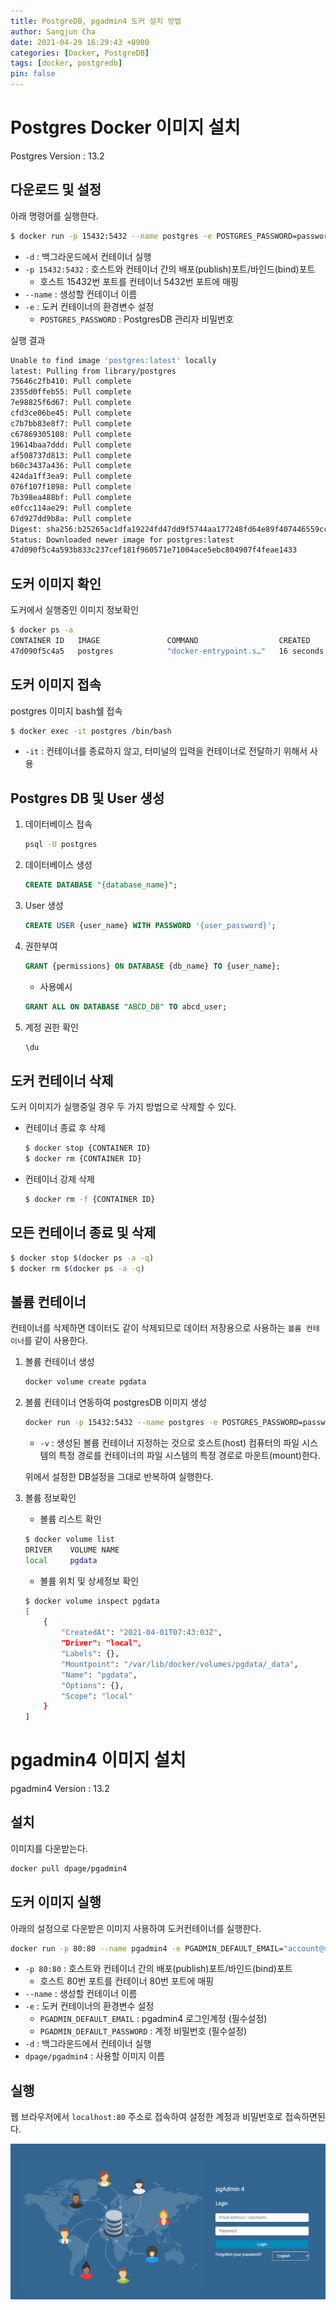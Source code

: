 ```yaml
---
title: PostgreDB, pgadmin4 도커 설치 방법
author: Sangjun Cha
date: 2021-04-29 16:29:43 +0900
categories: [Docker, PostgreDB]
tags: [docker, postgredb]
pin: false
---
```



# Postgres Docker 이미지 설치

Postgres Version : 13.2

## 다운로드 및 설정

아래 명령어를 실행한다.

```bash
$ docker run -p 15432:5432 --name postgres -e POSTGRES_PASSWORD=password1! -d postgres
```

- `-d` : 백그라운드에서 컨테이너 실행
- `-p 15432:5432` : 호스트와 컨테이너 간의 배포(publish)포트/바인드(bind)포트
    - 호스트 15432번 포트를 컨테이너 5432번 포트에 매핑
- `--name` : 생성할 컨테이너 이름
- `-e` : 도커 컨테이너의 환경변수 설정
    - `POSTGRES_PASSWORD` : PostgresDB 관리자 비밀번호

실행 결과

```bash
Unable to find image 'postgres:latest' locally
latest: Pulling from library/postgres
75646c2fb410: Pull complete
2355d0ffeb55: Pull complete
7e98825f6d67: Pull complete
cfd3ce06be45: Pull complete
c7b7bb83e8f7: Pull complete
c67869305108: Pull complete
19614baa7ddd: Pull complete
af508737d813: Pull complete
b60c3437a436: Pull complete
424da1ff3ea9: Pull complete
076f107f1898: Pull complete
7b398ea488bf: Pull complete
e0fcc114ae29: Pull complete
67d927dd9b8a: Pull complete
Digest: sha256:b25265ac1dfa19224fd47dd9f5744aa177248fd64e89f407446559cc7dbc7a23
Status: Downloaded newer image for postgres:latest
47d090f5c4a593b833c237cef181f960571e71004ace5ebc804907f4feae1433
```

## 도커 이미지 확인

도커에서 실행중인 이미지 정보확인

```bash
$ docker ps -a
CONTAINER ID   IMAGE               COMMAND                  CREATED          STATUS                    PORTS                     NAMES
47d090f5c4a5   postgres            "docker-entrypoint.s…"   16 seconds ago   Up 14 seconds             0.0.0.0:15432->5432/tcp   postgres
```

## 도커 이미지 접속

postgres 이미지 bash쉘 접속

```bash
$ docker exec -it postgres /bin/bash
```

- `-it` : 컨테이너를 종료하지 않고, 터미널의 입력을 컨테이너로 전달하기 위해서 사용

## Postgres DB 및 User 생성

1. 데이터베이스 접속

    ```bash
    psql -U postgres
    ```

2. 데이터베이스 생성

    ```sql
    CREATE DATABASE "{database_name}";
    ```

3. User 생성

    ```sql
    CREATE USER {user_name} WITH PASSWORD '{user_password}';
    ```

4. 권한부여

    ```sql
    GRANT {permissions} ON DATABASE {db_name} TO {user_name};
    ```

    - 사용예시

    ```sql
    GRANT ALL ON DATABASE "ABCD_DB" TO abcd_user;
    ```

5. 계정 권한 확인

    ```sql
    \du
    ```

## 도커 컨테이너 삭제

도커 이미지가 실행중일 경우 두 가지 방법으로 삭제할 수 있다.

- 컨테이너 종료 후 삭제

    ```bash
    $ docker stop {CONTAINER ID}
    $ docker rm {CONTAINER ID}
    ```

- 컨테이너 강제 삭제

    ```bash
    $ docker rm -f {CONTAINER ID}
    ```

## 모든 컨테이너 종료 및 삭제

```bash
$ docker stop $(docker ps -a -q)
$ docker rm $(docker ps -a -q)
```

## 볼륨 컨테이너

컨테이너를 삭제하면 데이터도 같이 삭제되므로 데이터 저장용으로 사용하는 `볼륨 컨테이너`를 같이 사용한다.

1. 볼륨 컨테이너 생성

    ```bash
    docker volume create pgdata
    ```

2. 볼륨 컨테이너 연동하여 postgresDB 이미지 생성

    ```bash
    docker run -p 15432:5432 --name postgres -e POSTGRES_PASSWORD=password1! -d -v pgdata:/var/lib/postgresql/data postgres
    ```

    - `-v` : 생성된 볼륨 컨테이너 지정하는 것으로 호스트(host) 컴퓨터의 파일 시스템의 특정 경로를 컨테이너의 파일 시스템의 특정 경로로 마운트(mount)한다.

    위에서 설정한 DB설정을 그대로 반복하여 실행한다.

3. 볼륨 정보확인

    - 볼륨 리스트 확인

    ```bash
    $ docker volume list
    DRIVER    VOLUME NAME
    local     pgdata
    ```

    - 볼륨 위치 및 상세정보 확인

    ```bash
    $ docker volume inspect pgdata
    [
        {
            "CreatedAt": "2021-04-01T07:43:03Z",
            "Driver": "local",
            "Labels": {},
            "Mountpoint": "/var/lib/docker/volumes/pgdata/_data",
            "Name": "pgdata",
            "Options": {},
            "Scope": "local"
        }
    ]
    ```

# pgadmin4 이미지 설치

pgadmin4 Version : 13.2

## 설치

이미지를 다운받는다.

```bash
docker pull dpage/pgadmin4
```

## 도커 이미지 실행

아래의 설정으로 다운받은 이미지 사용하여 도커컨테이너를 실행한다.

```bash
docker run -p 80:80 --name pgadmin4 -e PGADMIN_DEFAULT_EMAIL="account@site.com" -e PGADMIN_DEFAULT_PASSWORD="password1!" -d dpage/pgadmin4
```

- `-p 80:80` : 호스트와 컨테이너 간의 배포(publish)포트/바인드(bind)포트
    - 호스트 80번 포트를 컨테이너 80번 포트에 매핑
- `--name` : 생성할 컨테이너 이름
- `-e` : 도커 컨테이너의 환경변수 설정
    - `PGADMIN_DEFAULT_EMAIL` : pgadmin4 로그인계정 (필수설정)
    - `PGADMIN_DEFAULT_PASSWORD` : 계정 비밀번호 (필수설정)
- `-d` : 백그라운드에서 컨테이너 실행
- `dpage/pgadmin4` : 사용할 이미지 이름

## 실행

웹 브라우저에서 `localhost:80` 주소로 접속하여 설정한 계정과 비밀번호로 접속하면된다.

![](/assets/img/posts/Docker-PostgresDB-pgadmin4-setup-guide/1-1.png?raw=true)
